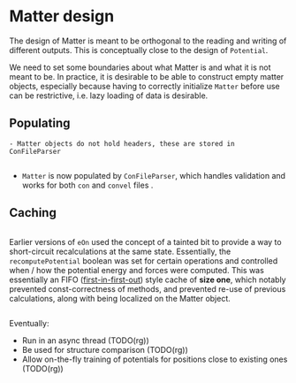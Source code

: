 # Matter design

The design of Matter is meant to be orthogonal to the reading and writing of
different outputs. This is conceptually close to the design of `Potential`.

We need to set some boundaries about what Matter is and what it is not meant to
be. In practice, it is desirable to be able to construct empty matter objects,
especially because having to correctly initialize `Matter` before use can be
restrictive, i.e. lazy loading of data is desirable.

## Populating

```{versionchanged} 3.x
- Matter objects do not hold headers, these are stored in ConFileParser
```


```{versionadded} 3.x
```

- `Matter` is now populated by `ConFileParser`, which handles validation and works for both `con` and `convel` files .

## Caching

```{versionadded} 3.x
```

Earlier versions of `eOn` used the concept of a tainted bit to provide a way to
short-circuit recalculations at the same state. Essentially, the
`recomputePotential` boolean was set for certain operations and controlled when
/ how the potential energy and forces were computed. This was essentially an
FIFO
([first-in-first-out](https://omni.wikiwand.com/en/articles/Cache_replacement_policies#First_in_first_out_(FIFO)))
style cache of **size one**, which notably prevented const-correctness of
methods, and prevented re-use of previous calculations, along with being
localized on the Matter object.




```{todo}
```

Eventually:

- Run in an async thread (TODO(rg))
- Be used for structure comparison (TODO(rg))
- Allow on-the-fly training of potentials for positions close to existing ones (TODO(rg))
